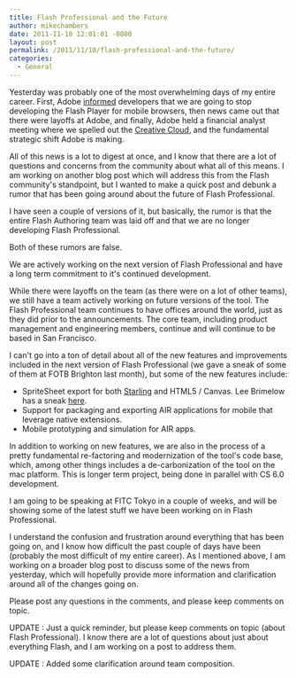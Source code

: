 ```yaml
---
title: Flash Professional and the Future
author: mikechambers
date: 2011-11-10 12:01:01 -0800
layout: post
permalink: /2011/11/10/flash-professional-and-the-future/
categories:
  - General
---
```


Yesterday was probably one of the most overwhelming days of my entire career. First, Adobe [informed][1] developers that we are going to stop developing the Flash Player for mobile browsers, then news came out that there were layoffs at Adobe, and finally, Adobe held a financial analyst meeting where we spelled out the [Creative Cloud][2], and the fundamental strategic shift Adobe is making.

All of this news is a lot to digest at once, and I know that there are a lot of questions and concerns from the community about what all of this means. I am working on another blog post which will address this from the Flash community's standpoint, but I wanted to make a quick post and debunk a rumor that has been going around about the future of Flash Professional.  
<!--more-->

I have seen a couple of versions of it, but basically, the rumor is that the entire Flash Authoring team was laid off and that we are no longer developing Flash Professional. 

Both of these rumors are false.

We are actively working on the next version of Flash Professional and have a long term commitment to it's continued development.

While there were layoffs on the team (as there were on a lot of other teams), we still have a team actively working on future versions of the tool. The Flash Professional team continues to have offices around the world, just as they did prior to the announcements. The core team, including product management and engineering members, continue and will continue to be based in San Francisco.

I can't go into a ton of detail about all of the new features and improvements included in the next version of Flash Professional (we gave a sneak of some of them at FOTB Brighton last month), but some of the new features include:

*   SpriteSheet export for both [Starling][3] and HTML5 / Canvas. Lee Brimelow has a sneak [here][4].
*   Support for packaging and exporting AIR applications for mobile that leverage native extensions.
*   Mobile prototyping and simulation for AIR apps.

In addition to working on new features, we are also in the process of a pretty fundamental re-factoring and modernization of the tool's code base, which, among other things includes a de-carbonization of the tool on the mac platform. This is longer term project, being done in parallel with CS 6.0 development.

I am going to be speaking at FITC Tokyo in a couple of weeks, and will be showing some of the latest stuff we have been working on in Flash Professional.

I understand the confusion and frustration around everything that has been going on, and I know how difficult the past couple of days have been (probably the most difficult of my entire career). As I mentioned above, I am working on a broader blog post to discuss some of the news from yesterday, which will hopefully provide more information and clarification around all of the changes going on.

Please post any questions in the comments, and please keep comments on topic.

UPDATE : Just a quick reminder, but please keep comments on topic (about Flash Professional). I know there are a lot of questions about just about everything Flash, and I am working on a post to address them.

UPDATE : Added some clarification around team composition.

 [1]: http://blogs.adobe.com/conversations/2011/11/flash-focus.html
 [2]: http://blogs.adobe.com/conversations/2011/11/adobe-creative-cloud-and-adobe-creative-suite-new-choices-for-customers.html
 [3]: http://www.starling-framework.org/
 [4]: http://www.leebrimelow.com/?p=3104